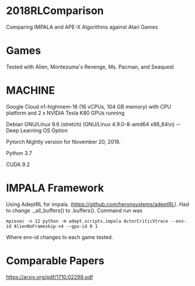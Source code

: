 # 2018RLComparison
Comparing IMPALA and APE-X Algorithms against Atari Games

# Games

Tested with Alien, Montezuma's Revenge, Ms. Pacman, and Seaquest

# MACHINE

Google Cloud n1-highmem-16 (16 vCPUs, 104 GB memory) with CPU platform and 2 x NVIDIA Tesla K80 GPUs running

Debian GNU/Linux 9.6 (stretch) (GNU/Linux 4.9.0-8-amd64 x86_64\n) -- Deep Learning OS Option

Pytorch Nightly version for November 20, 2018.

Python 3.7

CUDA 9.2

# IMPALA Framework

Using AdeptRL for impala. (https://github.com/heronsystems/adeptRL). Had to change ._all_buffers() to .buffers(). Command run was 

    mpiexec -n 12 python -m adept.scripts.impala ActorCriticVtrace --env-id AlienNoFrameskip-v4 --gpu-id 0 1

Where env-id changes to each game tested.

# Comparable Papers

https://arxiv.org/pdf/1710.02298.pdf





